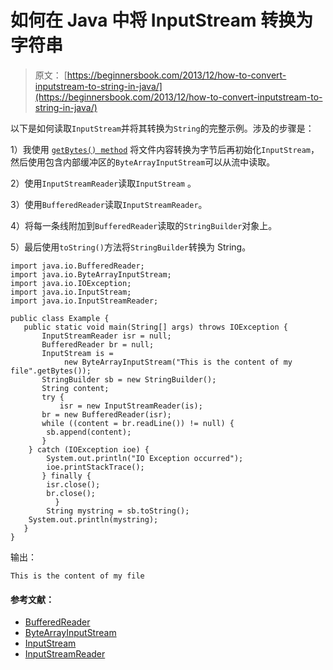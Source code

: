 # 如何在 Java 中将 InputStream 转换为字符串

> 原文： [https://beginnersbook.com/2013/12/how-to-convert-inputstream-to-string-in-java/](https://beginnersbook.com/2013/12/how-to-convert-inputstream-to-string-in-java/)

以下是如何读取`InputStream`并将其转换为`String`的完整示例。涉及的步骤是：

1）我使用 [`getBytes() method`](https://beginnersbook.com/2013/12/java-string-getbytes-method-example/) 将文件内容转换为字节后再初始化`InputStream`，然后使用包含内部缓冲区的`ByteArrayInputStream`可以从流中读取。

2）使用`InputStreamReader`读取`InputStream` 。

3）使用`BufferedReader`读取`InputStreamReader`。

4）将每一条线附加到`BufferedReader`读取的`StringBuilder`对象上。

5）最后使用`toString()`方法将`StringBuilder`转换为 String。

```
import java.io.BufferedReader;
import java.io.ByteArrayInputStream;
import java.io.IOException;
import java.io.InputStream;
import java.io.InputStreamReader;

public class Example {
   public static void main(String[] args) throws IOException {
       InputStreamReader isr = null;
       BufferedReader br = null;
       InputStream is = 
            new ByteArrayInputStream("This is the content of my file".getBytes());
       StringBuilder sb = new StringBuilder();
       String content;
       try {
           isr = new InputStreamReader(is);
	   br = new BufferedReader(isr);
	   while ((content = br.readLine()) != null) {
		sb.append(content);
	   }
	} catch (IOException ioe) {
		System.out.println("IO Exception occurred");
		ioe.printStackTrace();	
	   } finally {
		isr.close();
		br.close();
	      }
        String mystring = sb.toString();
	System.out.println(mystring);
   }
}
```

输出：

```
This is the content of my file
```

#### 参考文献：

*   [BufferedReader](https://docs.oracle.com/javase/7/docs/api/java/io/BufferedReader.html)
*   [ByteArrayInputStream](https://docs.oracle.com/javase/7/docs/api/java/io/ByteArrayInputStream.html)
*   [InputStream](https://docs.oracle.com/javase/7/docs/api/java/io/InputStream.html)
*   [InputStreamReader](https://docs.oracle.com/javase/7/docs/api/java/io/InputStreamReader.html)